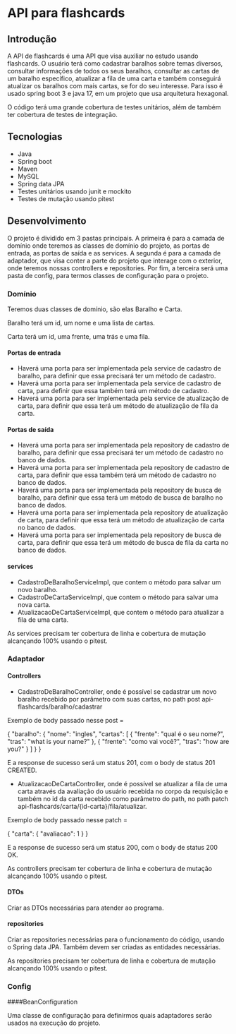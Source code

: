# API para flashcards

## Introdução

A API de flashcards é uma API que visa auxiliar no estudo usando flashcards. O usuário terá como cadastrar baralhos sobre temas diversos, consultar informações de todos os seus baralhos, consultar as cartas de um baralho específico, atualizar a fila de uma carta e também conseguirá atualizar os baralhos com mais cartas, se for do seu interesse. Para isso é usado spring boot 3 e java 17, em um projeto que usa arquitetura hexagonal.

O código terá uma grande cobertura de testes unitários, além de também ter cobertura de testes de integração.

## Tecnologias

* Java
* Spring boot
* Maven
* MySQL
* Spring data JPA
* Testes unitários usando junit e mockito
* Testes de mutação usando pitest

## Desenvolvimento

O projeto é dividido em 3 pastas principais. A primeira é para a camada de domínio onde teremos as classes de domínio do projeto, as portas de entrada, as portas de saída e as services. A segunda é para a camada de adaptador, que visa conter a parte do projeto que interage com o exterior, onde teremos nossas controllers e repositories. Por fim, a terceira será uma pasta de config, para termos classes de configuração para o projeto.

### Domínio

Teremos duas classes de domínio, são elas Baralho e Carta.

Baralho terá um id, um nome e uma lista de cartas.

Carta terá um id, uma frente, uma trás e uma fila.

#### Portas de entrada

* Haverá uma porta para ser implementada pela service de cadastro de baralho, para definir que essa precisará ter um método de cadastro. 
* Haverá uma porta para ser implementada pela service de cadastro de carta, para definir que essa também terá um método de cadastro.
* Haverá uma porta para ser implementada pela service de atualização de carta, para definir que essa terá um método de atualização de fila da carta.

#### Portas de saída

* Haverá uma porta para ser implementada pela repository de cadastro de baralho, para definir que essa precisará ter um método de cadastro no banco de dados. 
* Haverá uma porta para ser implementada pela repository de cadastro de carta, para definir que essa também terá um método de cadastro no banco de dados. 
* Haverá uma porta para ser implementada pela repository de busca de baralho, para definir que essa terá um método de busca de baralho no banco de dados.
* Haverá uma porta para ser implementada pela repository de atualização de carta, para definir que essa terá um método de atualização de carta no banco de dados.
* Haverá uma porta para ser implementada pela repository de busca de carta, para definir que essa terá um método de busca de fila da carta no banco de dados.

#### services

* CadastroDeBaralhoServiceImpl, que contem o método para salvar um novo baralho.
* CadastroDeCartaServiceImpl, que contem o método para salvar uma nova carta.
* AtualizacaoDeCartaServiceImpl, que contem o método para atualizar a fila de uma carta.

As services precisam ter cobertura de linha e cobertura de mutação alcançando 100% usando o pitest.

### Adaptador

#### Controllers

* CadastroDeBaralhoController, onde é possível se cadastrar um novo baralho recebido por parâmetro com suas cartas, no path post api-flashcards/baralho/cadastrar

Exemplo de body passado nesse post =

{
    "baralho": {
        "nome": "ingles",
        "cartas": [
            {
                "frente": "qual é o seu nome?",
                "tras": "what is your name?"
            },
            {
                "frente": "como vai você?",
                "tras": "how are you?"
            }
        ]
    }
}

E a response de sucesso será um status 201, com o body de status 201 CREATED.

* AtualizacaoDeCartaController, onde é possível se atualizar a fila de uma carta através da avaliação do usuário recebida no corpo da requisição e também no id da carta recebido como parâmetro do path, no path patch api-flashcards/carta/{id-carta}/fila/atualizar.

Exemplo de body passado nesse patch =

{
    "carta": {
        "avaliacao": 1
    }
}

E a response de sucesso será um status 200, com o body de status 200 OK.

As controllers precisam ter cobertura de linha e cobertura de mutação alcançando 100% usando o pitest.

#### DTOs

Criar as DTOs necessárias para atender ao programa.

#### repositories

Criar as repositories necessárias para o funcionamento do código, usando o Spring data JPA. Também devem ser criadas as entidades necessárias.

As repositories precisam ter cobertura de linha e cobertura de mutação alcançando 100% usando o pitest.

### Config

####BeanConfiguration

Uma classe de configuração para definirmos quais adaptadores serão usados na execução do projeto.

